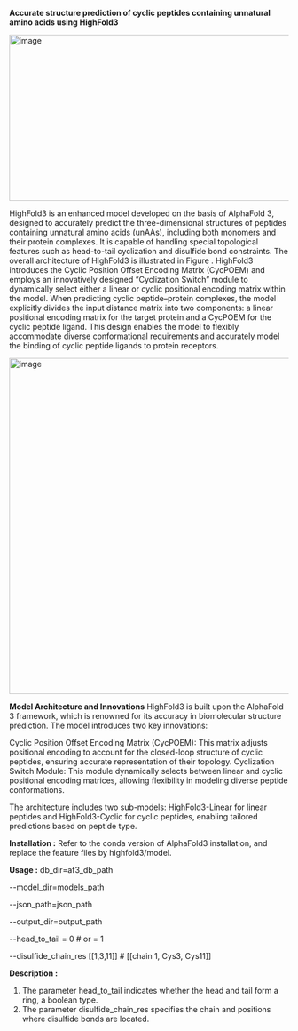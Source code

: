 **Accurate structure prediction of cyclic peptides containing unnatural amino acids using HighFold3**

<img width="804" height="299" alt="image" src="https://github.com/user-attachments/assets/42c44b13-f929-4082-9460-fcb86c415301" />

HighFold3 is an enhanced model developed on the basis of AlphaFold 3, designed to accurately predict the three-dimensional structures of peptides containing unnatural amino acids (unAAs), including both monomers and their protein complexes. It is capable of handling special topological features such as head-to-tail cyclization and disulfide bond constraints. The overall architecture of HighFold3 is illustrated in Figure . HighFold3 introduces the Cyclic Position Offset Encoding Matrix (CycPOEM) and employs an innovatively designed “Cyclization Switch” module to dynamically select either a linear or cyclic positional encoding matrix within the model.
When predicting cyclic peptide–protein complexes, the model explicitly divides the input distance matrix into two components: a linear positional encoding matrix for the target protein and a CycPOEM for the cyclic peptide ligand. This design enables the model to flexibly accommodate diverse conformational requirements and accurately model the binding of cyclic peptide ligands to protein receptors.

<img width="864" height="605" alt="image" src="https://github.com/user-attachments/assets/bef5e705-4215-45e8-9cce-884e2baba0c7" />

**Model Architecture and Innovations**
HighFold3 is built upon the AlphaFold 3 framework, which is renowned for its accuracy in biomolecular structure prediction. The model introduces two key innovations:

Cyclic Position Offset Encoding Matrix (CycPOEM): This matrix adjusts positional encoding to account for the closed-loop structure of cyclic peptides, ensuring accurate representation of their topology.
Cyclization Switch Module: This module dynamically selects between linear and cyclic positional encoding matrices, allowing flexibility in modeling diverse peptide conformations.

The architecture includes two sub-models: HighFold3-Linear for linear peptides and HighFold3-Cyclic for cyclic peptides, enabling tailored predictions based on peptide type.

**Installation :**
Refer to the conda version of AlphaFold3 installation, and replace the feature files by highfold3/model.

**Usage :**
db_dir=af3_db_path

--model_dir=models_path

--json_path=json_path

--output_dir=output_path

--head_to_tail = 0   # or = 1

--disulfide_chain_res [[1,3,11]] # [[chain 1, Cys3, Cys11]]


**Description :**
1.	The parameter head_to_tail indicates whether the head and tail form a ring, a boolean type.
2.	The parameter disulfide_chain_res specifies the chain and positions where disulfide bonds are located.


